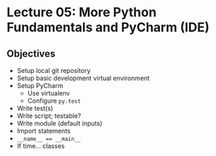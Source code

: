 # Lecture 05: More Python Fundamentals and PyCharm (IDE)

## Objectives
- Setup local git repository
- Setup basic development virtual environment
- Setup PyCharm
  + Use virtualenv
  + Configure `py.test`
- Write test(s)
- Write script; testable?
- Write module (default inputs)
- Import statements
- `__name__ == __main__`
- If time... classes